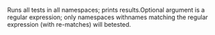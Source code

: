 Runs all tests in all namespaces; prints results.Optional argument is a regular expression; only namespaces withnames matching the regular expression (with re-matches) will betested.